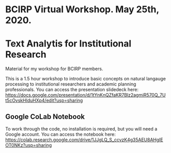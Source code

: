 # BCIRP Virtual Workshop. May 25th, 2020.
# Text Analytis for Institutional Research
Material for my workshop for BCIRP members.

This is a 1.5 hour workshop to introduce basic concepts on natural langauge processing to institutional researchers and academic planning professionals. You can access the presentation slidedeck here: https://docs.google.com/presentation/d/1tYnKnQZfaKR7Blz2agmiR570Q_7Ut5cOvskHIduHXp4/edit?usp=sharing

## Google CoLab Notebook
To work through the code, no installation is required, but you will need a Google account. You can access the notebook here: https://colab.research.google.com/drive/1JJgLQ_S_ccvzK4g35AEU8AHgIEOT0NKz?usp=sharing
